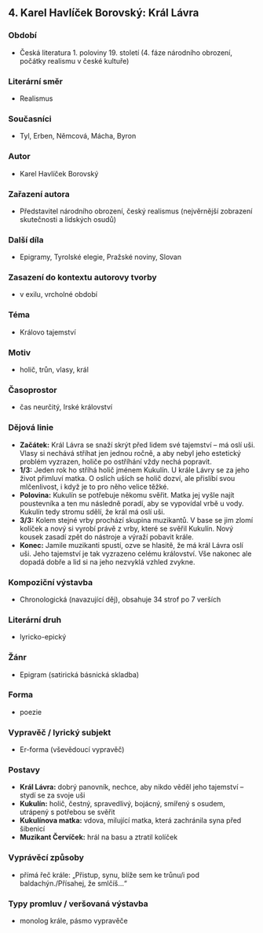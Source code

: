 ## 4. Karel Havlíček Borovský: Král Lávra

### Období
- Česká literatura 1. poloviny 19. století (4. fáze národního obrození, počátky realismu v české kultuře)

### Literární směr
- Realismus

### Současníci
- Tyl, Erben, Němcová, Mácha, Byron

### Autor
- Karel Havlíček Borovský

### Zařazení autora
- Představitel národního obrození, český realismus (nejvěrnější zobrazení skutečnosti a lidských osudů)

### Další díla
- Epigramy, Tyrolské elegie, Pražské noviny, Slovan

### Zasazení do kontextu autorovy tvorby
- v exilu, vrcholné období

### Téma
- Královo tajemství

### Motiv
- holič, trůn, vlasy, král

### Časoprostor
- čas neurčitý, Irské království

### Dějová linie
- **Začátek:** Král Lávra se snaží skrýt před lidem své tajemství – má oslí uši. Vlasy si nechává stříhat jen jednou ročně, a aby nebyl jeho estetický problém vyzrazen, holiče po ostříhání vždy nechá popravit.
- **1/3:**  Jeden rok ho stříhá holič jménem Kukulín. U krále Lávry se za jeho život přimluví matka. O oslích uších se holič dozví, ale přislíbí svou mlčenlivost, i když je to pro něho velice těžké.
- **Polovina:** Kukulín se potřebuje někomu svěřit. Matka jej vyšle najít poustevníka a ten mu následně poradí, aby se vypovídal vrbě u vody. Kukulín tedy stromu sdělí, že král má oslí uši.
- **3/3:** Kolem stejné vrby prochází skupina muzikantů. V base se jim zlomí kolíček a nový si vyrobí právě z vrby, které se svěřil Kukulín. Nový kousek zasadí zpět do nástroje a výraží pobavit krále.
- **Konec:** Jamile muzikanti spustí, ozve se hlasitě, že má král Lávra oslí uši. Jeho tajemství je tak vyzrazeno celému království. Vše nakonec ale dopadá dobře a lid si na jeho nezvyklá vzhled zvykne.

### Kompoziční výstavba
- Chronologická (navazující děj), obsahuje 34 strof po 7 verších

### Literární druh
- lyricko-epický

### Žánr
- Epigram (satirická básnická skladba)

### Forma
- poezie

### Vypravěč / lyrický subjekt
- Er-forma (vševědoucí vypravěč)

### Postavy
- **Král Lávra:** dobrý panovník, nechce, aby nikdo věděl jeho tajemství – stydí se za svoje uši
- **Kukulín:** holič, čestný, spravedlivý, bojácný, smířený s osudem, utrápený s potřebou se svěřit
- **Kukulínova matka:** vdova, milující matka, která zachránila syna před šibenicí
- **Muzikant Červíček:** hrál na basu a ztratil kolíček

### Vyprávěcí způsoby
- přímá řeč krále: „Přistup, synu, blíže sem ke trůnu/i pod baldachýn./Přísahej, že smlčíš...“

### Typy promluv / veršovaná výstavba
- monolog krále, pásmo vypravěče
